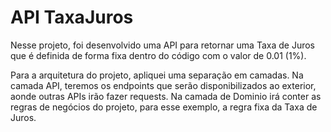 # API TaxaJuros

Nesse projeto, foi desenvolvido uma API para retornar uma Taxa de Juros que é definida de forma fixa dentro do código com o valor de 0.01 (1%).

Para a arquitetura do projeto, apliquei uma separação em camadas.
Na camada API, teremos os endpoints que serão disponibilizados ao exterior, aonde outras APIs irão fazer requests.
Na camada de Dominio irá conter as regras de negócios do projeto, para esse exemplo, a regra fixa da Taxa de Juros.

